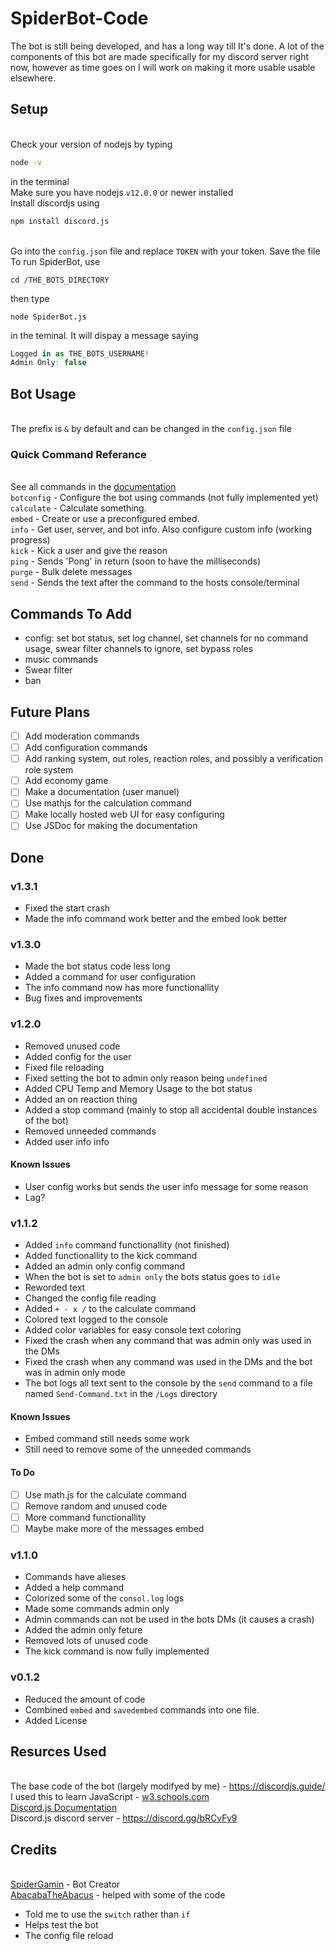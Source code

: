 # SpiderBot-Code
The bot is still being developed, and has a long way till It's done. A lot of the components of this bot are made specifically for my discord server right now, however as time goes on I will work on making it more usable usable elsewhere.

[comment]: <> (Invite the bot to your server)

## Setup
<br>Check your version of nodejs by typing 
```bash
node -v
``` 
in the terminal
<br>Make sure you have nodejs `v12.0.0` or newer installed
<br>Install discordjs using 
```bash
npm install discord.js
```
<br>Go into the `config.json` file and replace `TOKEN` with your token. Save the file
<br>To run SpiderBot, use 
```shell
cd /THE_BOTS_DIRECTORY
```
then type
```shell
node SpiderBot.js
```
in the teminal. It will dispay a message saying 
```javascript
Logged in as THE_BOTS_USERNAME!
Admin Only: false
```

## Bot Usage
<br>The prefix is `&` by default and can be changed in the `config.json` file

### Quick Command Referance
<br>See all commands in the <a href="https://spidergamin.github.io/SpiderBot-Code">documentation</a>
<br>`botconfig` - Configure the bot using commands (not fully implemented yet)
<br>`calculate` - Calculate something.
<br>`embed` - Create or use a preconfigured embed.
<br>`info` - Get user, server, and bot info. Also configure custom info (working progress)
<br>`kick` - Kick a user and give the reason
<br>`ping` - Sends 'Pong' in return (soon to have the milliseconds)
<br>`purge` - Bulk delete messages
<br>`send` - Sends the text after the command to the hosts console/terminal

## Commands To Add
* config: set bot status, set log channel, set channels for no command usage, swear filter channels to ignore, set bypass roles
* music commands
* Swear filter 
* ban

## Future Plans
* [ ] Add moderation commands
* [ ] Add configuration commands
* [ ] Add ranking system, out roles, reaction roles, and possibly a verification role system
* [ ] Add economy game
* [ ] Make a documentation (user manuel)
* [ ] Use mathjs for the calculation command
* [ ] Make locally hosted web UI for easy configuring
* [ ] Use JSDoc for making the documentation

## Done 
### v1.3.1
* Fixed the start crash
* Made the info command work better and the embed look better

### v1.3.0
* Made the bot status code less long
* Added a command for user configuration
* The info command now has more functionallity
* Bug fixes and improvements

### v1.2.0
* Removed unused code
* Added config for the user
* Fixed file reloading
* Fixed setting the bot to admin only reason being `undefined`
* Added CPU Temp and Memory Usage to the bot status
* Added an on reaction thing
* Added a stop command (mainly to stop all accidental double instances of the bot)
* Removed unneeded commands
* Added user info info

#### Known Issues
* User config works but sends the user info message for some reason
* Lag?

### v1.1.2
* Added `info` command functionallity (not finished)
* Added functionallity to the kick command
* Added an admin only config command
* When the bot is set to `admin only` the bots status goes to `idle`
* Reworded text
* Changed the config file reading
* Added `+ - x /` to the calculate command
* Colored text logged to the console
* Added color variables for easy console text coloring
* Fixed the crash when any command that was admin only was used in the DMs
* Fixed the crash when any command was used in the DMs and the bot was in admin only mode
* The bot logs all text sent to the console by the `send` command to a file named `Send-Command.txt` in the `/Logs` directory
#### Known Issues
* Embed command still needs some work
* Still need to remove some of the unneeded commands

#### To Do
* [ ] Use math.js for the calculate command
* [ ] Remove random and unused code
* [ ] More command functionallity
* [ ] Maybe make more of the messages embed
### v1.1.0
* Commands have alieses
* Added a help command
* Colorized some of the `consol.log` logs
* Made some commands admin only
* Admin commands can not be used in the bots DMs (it causes a crash)
* Added the admin only feture
* Removed lots of unused code
* The kick command is now fully implemented
### v0.1.2
* Reduced the amount of code
* Combined `embed` and `savedembed` commands into one file.
* Added License

## Resurces Used
<br>The base code of the bot (largely modifyed by me) - https://discordjs.guide/
<br>I used this to learn JavaScript - [w3.schools.com](w3.schools.com)
<br>[Discord.js Documentation](https://discord.js.org/?source=post_page---------------------------#/docs/main/stable/general/welcome)
<br>Discord.js discord server - https://discord.gg/bRCvFy9

## Credits
<br>[SpiderGamin](https://github.com/SpiderGamin) - Bot Creator
<br>[AbacabaTheAbacus](https://github.com/AbacabaTheAbacus) - helped with some of the code 
- Told me to use the `switch` rather than `if`
- Helps test the bot
- The config file reload
